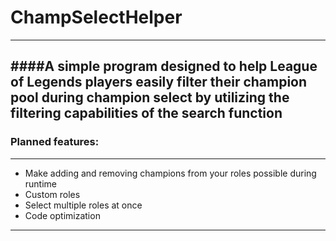 # ChampSelectHelper
--------
####A simple program designed to help League of Legends players easily filter their champion pool during champion select by utilizing the filtering capabilities of the search function
--------

### Planned features:
-----
* Make adding and removing champions from your roles possible during runtime
* Custom roles
* Select multiple roles at once
* Code optimization
-----
